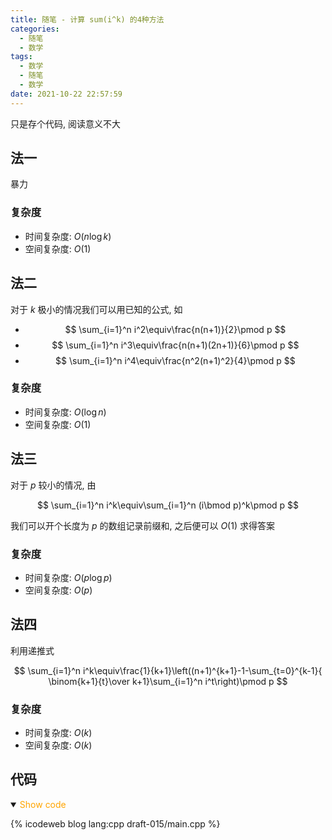 ```yaml
---
title: 随笔 - 计算 sum(i^k) 的4种方法
categories:
  - 随笔
  - 数学
tags:
  - 数学
  - 随笔
  - 数学
date: 2021-10-22 22:57:59
---
```


只是存个代码, 阅读意义不大

<!-- more -->

## 法一

暴力

### 复杂度

- 时间复杂度: $O(n\log k)$
- 空间复杂度: $O(1)$

## 法二

对于 $k$ 极小的情况我们可以用已知的公式, 如

- $$
  \sum_{i=1}^n i^2\equiv\frac{n(n+1)}{2}\pmod p
  $$
- $$
  \sum_{i=1}^n i^3\equiv\frac{n(n+1)(2n+1)}{6}\pmod p
  $$
- $$
  \sum_{i=1}^n i^4\equiv\frac{n^2(n+1)^2}{4}\pmod p
  $$

### 复杂度

- 时间复杂度: $O(\log n)$
- 空间复杂度: $O(1)$

## 法三

对于 $p$ 较小的情况, 由

$$
\sum_{i=1}^n i^k\equiv\sum_{i=1}^n (i\bmod p)^k\pmod p
$$

我们可以开个长度为 $p$ 的数组记录前缀和, 之后便可以 $O(1)$ 求得答案

### 复杂度

- 时间复杂度: $O(p\log p)$
- 空间复杂度: $O(p)$

## 法四

利用递推式

$$
\sum_{i=1}^n i^k\equiv\frac{1}{k+1}\left((n+1)^{k+1}-1-\sum_{t=0}^{k-1}{ \binom{k+1}{t}\over k+1}\sum_{i=1}^n i^t\right)\pmod p
$$

### 复杂度

- 时间复杂度: $O(k)$
- 空间复杂度: $O(k)$

## 代码

<details open>
<summary><font color='orange'>Show code</font></summary>

{% icodeweb blog lang:cpp draft-015/main.cpp %}

</details>
